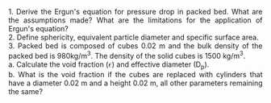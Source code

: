 <p style="text-align: justify;">
1. Derive the Ergun's equation for pressure drop in packed bed. What are the assumptions made?
	What are the limitations for the application of Ergun's equation?<br>
2. Define sphericity, equivalent particle diameter and specific surface area.<br>
3. Packed bed is composed of cubes 0.02 m and the bulk density of the packed bed is 980kg/m<sup>3</sup>. The density of the solid cubes is 1500 kg/m<sup>3</sup>.<br>
a. Calculate the void fraction (<img src="images/CodeCogsEqn (76).gif"></img>) and effective diameter (D<sub>p</sub>).<br>
b. What is the void fraction if the cubes are replaced with cylinders that have a diameter 0.02 m and a height 0.02 m, all other parameters remaining the same?
</p>
